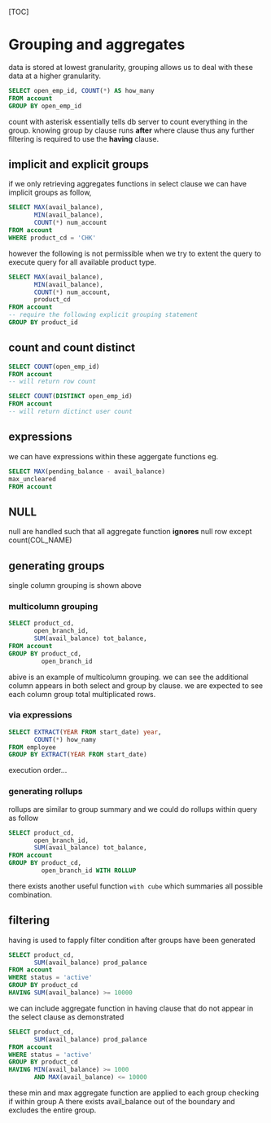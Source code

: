 [TOC]

# Grouping and aggregates

data is stored at lowest granularity, grouping allows us to deal with these data at a higher granularity.

```sql
SELECT open_emp_id, COUNT(*) AS how_many
FROM account
GROUP BY open_emp_id
```

count with asterisk essentially tells db server to count everything in the group. knowing group by clause runs **after** where clause thus any further filtering is required to use the **having** clause.

## implicit and explicit groups

if we only retrieving aggregates functions in select clause we can have implicit groups as follow,

```sql
SELECT MAX(avail_balance),
       MIN(avail_balance),
       COUNT(*) num_account
FROM account
WHERE product_cd = 'CHK'
```

however the following is not permissible when we try to extent the query to execute query for all available product type.

```sql
SELECT MAX(avail_balance),
       MIN(avail_balance),
       COUNT(*) num_account,
       product_cd
FROM account
-- require the following explicit grouping statement
GROUP BY product_id
```

## count and count distinct

```sql
SELECT COUNT(open_emp_id)
FROM account
-- will return row count

SELECT COUNT(DISTINCT open_emp_id)
FROM account
-- will return dictinct user count
```

## expressions

we can have expressions within these aggergate functions eg.

```sql
SELECT MAX(pending_balance - avail_balance)
max_uncleared
FROM account
```

## NULL

null are handled such that all aggregate function **ignores** null row except count(COL_NAME)

## generating groups

single column grouping is shown above

### multicolumn grouping

```sql
SELECT product_cd,
       open_branch_id,
       SUM(avail_balance) tot_balance,
FROM account
GROUP BY product_cd,
         open_branch_id
```

abive is an example of multicolumn grouping. we can see the additional column appears in both select and group by clause. we are expected to see each column group total multiplicated rows.

### via expressions

```sql
SELECT EXTRACT(YEAR FROM start_date) year,
       COUNT(*) how_namy
FROM employee
GROUP BY EXTRACT(YEAR FROM start_date)
```

execution order...

### generating rollups

rollups are similar to group summary and we could do rollups within query as follow

```sql
SELECT product_cd,
       open_branch_id,
       SUM(avail_balance) tot_balance,
FROM account
GROUP BY product_cd,
         open_branch_id WITH ROLLUP
```

there exists another useful function `with cube` which summaries all possible combination.

## filtering

having is used to fapply filter condition after groups have been generated

```sql
SELECT product_cd,
       SUM(avail_balance) prod_palance
FROM account
WHERE status = 'active'
GROUP BY product_cd
HAVING SUM(avail_balance) >= 10000
```

we can include aggregate function in having clause that do not appear in the select clause as demonstrated

```sql
SELECT product_cd,
       SUM(avail_balance) prod_palance
FROM account
WHERE status = 'active'
GROUP BY product_cd
HAVING MIN(avail_balance) >= 1000
       AND MAX(avail_balance) <= 10000
```

these min and max aggregate function are applied to each group checking if within group A there exists avail_balance out of the boundary and excludes the entire group.